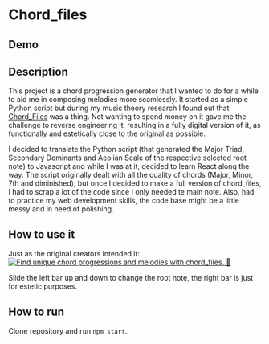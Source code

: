# Chord_files

## Demo


## Description
This project is a chord progression generator that I wanted to do for a while to aid me in composing melodies more seamlessly. It started as a simple Python script but during my music theory research I found out that [Chord_Files](https://www.chordfiles.com/) was a thing. Not wanting to spend money on it gave me the challenge to reverse engineering it, resulting in a fully digital version of it, as functionally and estetically close to the original as possible.

I decided to translate the Python script (that generated the Major Triad, Secondary Dominants and Aeolian Scale of the respective selected root note) to Javascript and while I was at it, decided to learn React along the way. The script originally dealt with all the quality of chords (Major, Minor, 7th and diminished), but once I decided to make a full version of chord_files, I had to scrap a lot of the code since I only needed te main note. Also, had to practice my web development skills, the code base might be a little messy and in need of polishing.

## How to use it

Just as the original creators intended it: 
[![Find unique chord progressions and melodies with chord_files. 🎸](http://img.youtube.com/vi/WhkV-YRiR8k&ab_channel=chordfiles/0.jpg)](http://www.youtube.com/watch?v=WhkV-YRiR8k&ab_channel=chordfiles)

Slide the left bar up and down to change the root note, the right bar is just for estetic purposes.

## How to run

Clone repository and run `npm start`.


